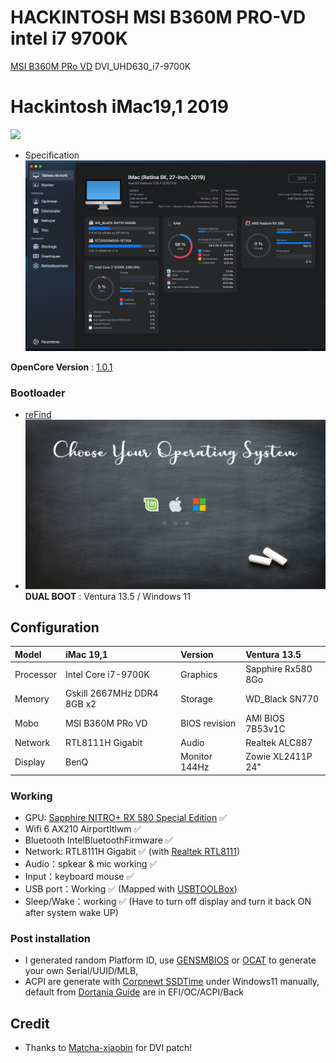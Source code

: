 # HACKINTOSH MSI B360M PRO-VD intel i7 9700K
[MSI B360M PRo VD](https://www.msi.com/Motherboard/B360M-PRO-VD/Specification) DVI_UHD630_i7-9700K
# Hackintosh iMac19,1 2019

  ![](https://github.com/GUNNERSx/HACKINTOSH-MSI-B360M_DVI_UHD630_i7-9700K/blob/main/Pic.jpg)

  * Specification
  ![](https://github.com/GUNNERSx/HACKINTOSH-MSI-B360M_DVI_UHD630_i7-9700K/blob/main/specs.jpg)

**OpenCore Version** : [1.0.1](https://github.com/acidanthera/OpenCorePkg/releases)

 ### Bootloader
  * [reFind](https://www.rodsbooks.com/refind/)
  * ![](https://github.com/GUNNERSx/HACKINTOSH-MSI-B360M_DVI_UHD630_i7-9700K/blob/main/reFind.jpg)
  **DUAL BOOT** : Ventura 13.5 / Windows 11 

## Configuration

| Model     | iMac 19,1                   | Version        | Ventura 13.5        |
| :-------- | :---------------------------| :------------- | :------------------ |
| Processor | Intel Core i7-9700K         | Graphics       | Sapphire Rx580 8Go  |
| Memory    | Gskill 2667MHz DDR4 8GB x2  | Storage        | WD_Black SN770      |
| Mobo      | MSI B360M PRo VD            | BIOS revision  | AMI BIOS 7B53v1C    |
| Network   | RTL8111H Gigabit            | Audio          | Realtek ALC887      | 
| Display   | BenQ                        | Monitor 144Hz  | Zowie XL2411P  24"  |

 ### Working
 * GPU: [Sapphire NITRO+ RX 580 Special Edition](https://www.techpowerup.com/gpu-specs/sapphire-nitro-rx-580-special-edition.b4912) ✅
 * Wifi 6 AX210 AirportItlwm ✅
 * Bluetooth IntelBluetoothFirmware ✅
 * Network: RTL8111H Gigabit ✅ (with [Realtek RTL8111](https://github.com/Mieze/RTL8111_driver_for_OS_X))
 * Audio：spkear & mic working ✅
 * Input：keyboard mouse ✅
 * USB port：Working ✅ (Mapped with [USBTOOLBox](https://github.com/USBToolBox/tool))
 * Sleep/Wake：working ✅ (Have to turn off display and turn it back ON after system wake UP)
 
 
 ### Post installation
  * I generated random Platform ID, use [GENSMBIOS](https://github.com/corpnewt/GenSMBIOS) or [OCAT](https://github.com/ic005k/OCAuxiliaryTools/releases) to generate your own Serial/UUID/MLB,
  * ACPI are generate with [Corpnewt SSDTime](https://github.com/corpnewt/SSDTTime) under Windows11 manually, default from [Dortania Guide](https://dortania.github.io/OpenCore-Install-Guide/config.plist/coffee-lake.html#acpi) 
   are in EFI/OC/ACPI/Back
   
 ## Credit

 - Thanks to [Matcha-xiaobin](https://github.com/Matcha-xiaobin/EFI-B360m_d2v_OpenCore_dvi_uhd630) for DVI patch!
